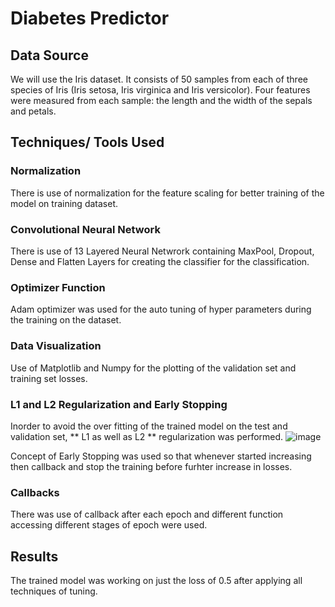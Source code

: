 # Diabetes Predictor

## Data Source
  We will use the Iris dataset. It consists of 50 samples from each of three species of Iris (Iris setosa, Iris virginica and Iris versicolor). Four features were measured from each sample: the length and the width of the sepals and petals.
  
## Techniques/ Tools Used
### Normalization
  There is use of normalization for the feature scaling for better training of the model on training dataset.
  
### Convolutional Neural Network
  There is use of 13 Layered Neural Netwrork containing MaxPool, Dropout, Dense and Flatten Layers for creating the classifier for the classification.
 
### Optimizer Function
  Adam optimizer was used for the auto tuning of hyper parameters during the training on the dataset.

### Data Visualization
  Use of Matplotlib and Numpy for the plotting of the validation set and training set losses.
### L1 and L2 Regularization and Early Stopping
  Inorder to avoid the over fitting of the trained model on the test and validation set, ** L1 as well as L2 ** regularization was performed.
  ![image](https://user-images.githubusercontent.com/64379996/182179930-25876e6b-55dd-4859-94b0-5a7e136f07d4.png)

  Concept of Early Stopping was used so that whenever started increasing then callback and stop the training before furhter increase in losses.
### Callbacks
  There was use of callback after each epoch and different function accessing different stages of epoch were used.

## Results
  The trained model was working on just the loss of 0.5 after applying all techniques of tuning.
